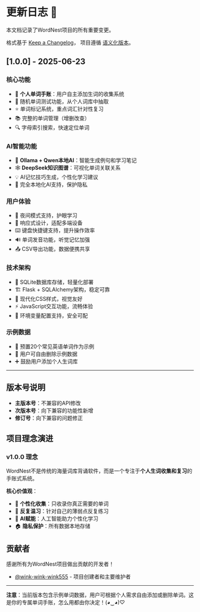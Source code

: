 # 更新日志 📝

本文档记录了WordNest项目的所有重要变更。

格式基于 [Keep a Changelog](https://keepachangelog.com/zh-CN/1.0.0/)，
项目遵循 [语义化版本](https://semver.org/lang/zh-CN/)。

## [1.0.0] - 2025-06-23

### 核心功能
- 📝 **个人单词手账**：用户自主添加生词的收集系统
- 🎲 随机单词测试功能，从个人词库中抽取
- ⭐ 单词标记系统，重点词汇针对性复习
- 📚 完整的单词管理（增删改查）
- 🔍 字母索引搜索，快速定位单词

### AI智能功能
- 🧠 **Ollama + Qwen本地AI**：智能生成例句和学习笔记
- 🕸️ **DeepSeek知识图谱**：可视化单词关联关系
- 💡 AI记忆技巧生成，个性化学习建议
- 🤖 完全本地化AI支持，保护隐私

### 用户体验
- 🌙 夜间模式支持，护眼学习
- 📱 响应式设计，适配多端设备
- ⌨️ 键盘快捷键支持，提升操作效率
- 🔊 单词发音功能，听觉记忆加强
- 📤 CSV导出功能，数据便携共享

### 技术架构
- 💾 SQLite数据库存储，轻量化部署
- 🏗️ Flask + SQLAlchemy架构，稳定可靠
- 🎨 现代化CSS样式，视觉友好
- ⚡ JavaScript交互功能，流畅体验
- 🔐 环境变量配置支持，安全可配

### 示例数据
- 📖 预置20个常见英语单词作为示例
- 🔄 用户可自由删除示例数据
- ➕ 鼓励用户添加个人生词库

---

## 版本号说明

- **主版本号**：不兼容的API修改
- **次版本号**：向下兼容的功能性新增
- **修订号**：向下兼容的问题修正

## 项目理念演进

### v1.0.0 理念
WordNest不是传统的海量词库背诵软件，而是一个专注于**个人生词收集和复习**的手账式系统。

**核心价值观**：
- 📝 **个性化收集**：只收录你真正需要的单词
- 🔄 **反复温习**：针对自己的薄弱点反复练习
- 🤖 **AI赋能**：人工智能助力个性化学习
- 🏠 **隐私保护**：所有数据本地存储

## 贡献者

感谢所有为WordNest项目做出贡献的开发者！

- [@wink-wink-wink555](https://github.com/wink-wink-wink555) - 项目创建者和主要维护者

---

**注意**：当前版本包含示例单词数据，用户可根据个人需求自由添加或删除单词。这是你的专属单词手账，怎么用都由你决定！(◕‿◕)♡ 
